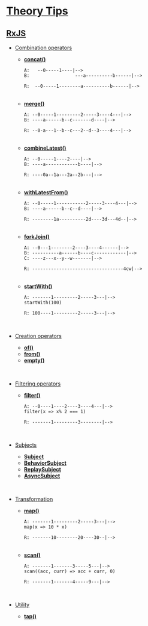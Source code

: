 # [Theory Tips](https://github.com/OlyaKorabliova/theory-tips)

## [RxJS](https://rxjs.dev/guide/overview)
- [Combination operators](./combination.spec.ts)
    - **[concat()](https://rxjs.dev/api/index/function/concat)**
        ```
        A:   --0-----1----|-->
        B:                 ---a----------b------|-->
        
        R:  --0-----1--------a----------b------|-->
        ```
    </br>

    - **[merge()](https://rxjs.dev/api/index/function/merge)**
        ```
        A: --0-----1---------2-----3----4---|-->
        B: ----a------b--c-------d----|-->
        
        R: --0-a---1--b--c---2--d--3----4---|-->
        ```
    </br>

    - **[combineLatest()](https://rxjs.dev/api/index/function/combineLatest)**
        ```
        A: --0-----1----2----|-->
        B: ----a------------b----|-->
        
        R: ----0a--1a---2a--2b---|-->
        ```
    </br>

    - **[withLatestFrom()](https://rxjs.dev/api/operators/withLatestFrom)**
        ```
        A: --0-----1-----------2-----3----4---|-->
        B: ----a------b--c--d----|-->
        
        R: --------1a----------2d----3d---4d--|-->
        ```
    </br>

    - **[forkJoin()](https://rxjs.dev/api/index/function/forkJoin)**
        ```
        A: --0---1--------2----3----4------|-->
        B: ----------a------b----c------------|-->
        C: ----z---x--y--w-------|-->

        R: ----------------------------------4cw|-->
        ```
    </br>

    - **[startWith()](https://rxjs.dev/api/operators/startWith)**
        ```
        A: -------1---------2-----3---|-->
        startWith(100)

        R: 100----1---------2-----3---|-->
        ```
    </br>

- [Creation operators](./creation.spec.ts)
    - **[of()](https://rxjs.dev/api/index/function/of)**
    - **[from()](https://rxjs.dev/api/index/function/from)**
    - **[empty()](https://rxjs.dev/api/index/const/EMPTY)**

</br>

- [Filtering operators](./filtering.spec.ts)
    - **[filter()](https://rxjs.dev/api/operators/filter)**
        ```
        A: --0----1----2----3----4---|-->
        filter(x => x% 2 === 1)

        R: -------1---------3--------|-->
        ```
    </br>


- [Subjects](./subjects.spec.ts)
    - **[Subject](https://rxjs.dev/guide/subject)**
    - **[BehaviorSubject](https://rxjs.dev/guide/subject#behaviorsubject)**
    - **[ReplaySubject](https://rxjs.dev/guide/subject#replaysubject)**
    - **[AsyncSubject](https://rxjs.dev/guide/subject#asyncsubject)**

</br>

- [Transformation](./transformation.spec.ts)
    - **[map()](https://rxjs.dev/api/operators/map)**
        ```
        A: -------1---------2-----3---|-->
        map(x => 10 * x)

        R: -------10--------20----30--|-->
        ```
    </br>

    - **[scan()](https://rxjs.dev/api/operators/scan)**
        ```
        A: -------1-------3-----5---|-->
        scan((acc, curr) => acc + curr, 0)

        R: -------1-------4-----9---|-->
        ```
    </br>

- [Utility](./utility.spec.ts)
    - **[tap()](https://rxjs.dev/api/operators/tap)**
